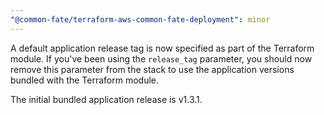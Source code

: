 ```yaml
---
"@common-fate/terraform-aws-common-fate-deployment": minor
---
```


A default application release tag is now specified as part of the Terraform module. If you've been using the `release_tag` parameter, you should now remove this parameter from the stack to use the application versions bundled with the Terraform module.

The initial bundled application release is v1.3.1.
